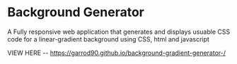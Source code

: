 # Background Generator
A Fully responsive web application that generates and displays usuable CSS code for a linear-gradient background using CSS, html and javascript

VIEW HERE -- https://garrod90.github.io/background-gradient-generator-/ 
